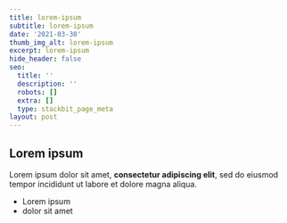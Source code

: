 ```yaml
---
title: lorem-ipsum
subtitle: lorem-ipsum
date: '2021-03-30'
thumb_img_alt: lorem-ipsum
excerpt: lorem-ipsum
hide_header: false
seo:
  title: ''
  description: ''
  robots: []
  extra: []
  type: stackbit_page_meta
layout: post
---
```

## Lorem ipsum

Lorem ipsum dolor sit amet, **consectetur adipiscing elit**, sed do eiusmod tempor incididunt ut labore et dolore magna aliqua.

- Lorem ipsum
- dolor sit amet